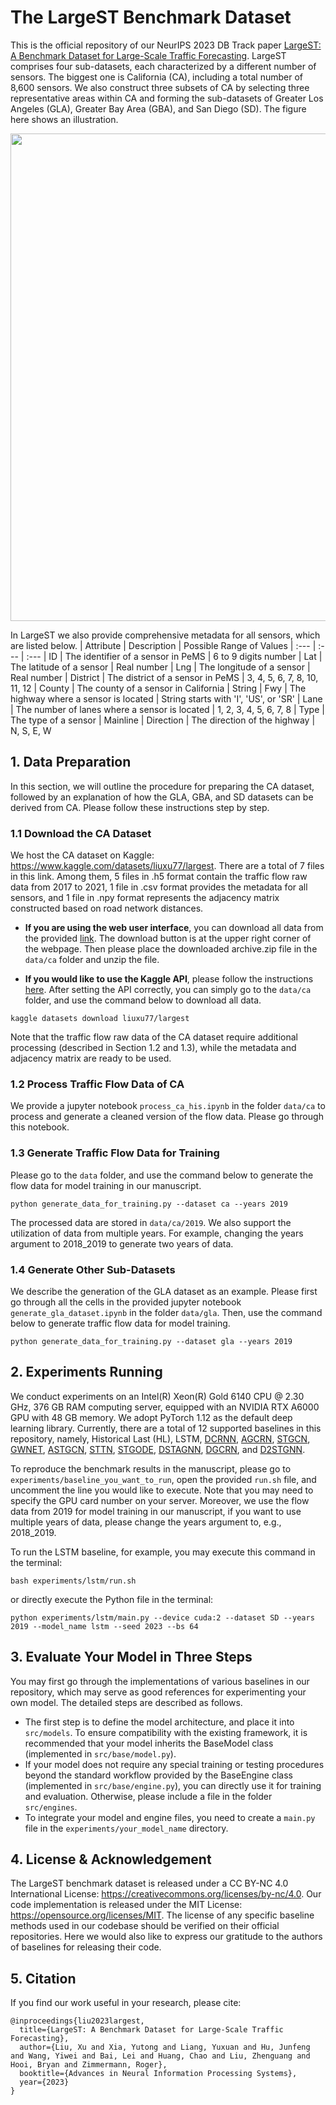 # The LargeST Benchmark Dataset

This is the official repository of our NeurIPS 2023 DB Track paper [LargeST: A Benchmark Dataset for Large-Scale Traffic Forecasting](https://arxiv.org/abs/2306.08259). LargeST comprises four sub-datasets, each characterized by a different number of sensors. The biggest one is California (CA), including a total number of 8,600 sensors. We also construct three subsets of CA by selecting three representative areas within CA and forming the sub-datasets of Greater Los Angeles (GLA), Greater Bay Area (GBA), and San Diego (SD). The figure here shows an illustration.

<img src='img/overview.png' width='780px'>

In LargeST we also provide comprehensive metadata for all sensors, which are listed below.
| Attribute |                 Description                     |  Possible Range of Values
|   :---    |                    :---                         |          :---
|    ID     |  The identifier of a sensor in PeMS             |  6 to 9 digits number
|    Lat    |  The latitude of a sensor                       |  Real number
|    Lng    |  The longitude of a sensor                      |  Real number
|  District |  The district of a sensor in PeMS               |  3, 4, 5, 6, 7, 8, 10, 11, 12
|   County  |  The county of a sensor in California           |  String
|    Fwy    |  The highway where a sensor is located          |  String starts with 'I', 'US', or 'SR'
|    Lane   |  The number of lanes where a sensor is located  |  1, 2, 3, 4, 5, 6, 7, 8
|    Type   |  The type of a sensor                           |  Mainline
| Direction |  The direction of the highway                   |  N, S, E, W


## 1. Data Preparation
In this section, we will outline the procedure for preparing the CA dataset, followed by an explanation of how the GLA, GBA, and SD datasets can be derived from CA. Please follow these instructions step by step.

### 1.1 Download the CA Dataset
We host the CA dataset on Kaggle: https://www.kaggle.com/datasets/liuxu77/largest. There are a total of 7 files in this link. Among them, 5 files in .h5 format contain the traffic flow raw data from 2017 to 2021, 1 file in .csv format provides the metadata for all sensors, and 1 file in .npy format represents the adjacency matrix constructed based on road network distances.

- **If you are using the web user interface**, you can download all data from the provided [link](https://www.kaggle.com/datasets/liuxu77/largest). The download button is at the upper right corner of the webpage. Then please place the downloaded archive.zip file in the `data/ca` folder and unzip the file.

- **If you would like to use the Kaggle API**, please follow the instructions [here](https://github.com/Kaggle/kaggle-api). After setting the API correctly, you can simply go to the `data/ca` folder, and use the command below to download all data.
```
kaggle datasets download liuxu77/largest
```

Note that the traffic flow raw data of the CA dataset require additional processing (described in Section 1.2 and 1.3), while the metadata and adjacency matrix are ready to be used.

### 1.2 Process Traffic Flow Data of CA
We provide a jupyter notebook `process_ca_his.ipynb` in the folder `data/ca` to process and generate a cleaned version of the flow data. Please go through this notebook.

### 1.3 Generate Traffic Flow Data for Training
Please go to the `data` folder, and use the command below to generate the flow data for model training in our manuscript.
```
python generate_data_for_training.py --dataset ca --years 2019
```
The processed data are stored in `data/ca/2019`. We also support the utilization of data from multiple years. For example, changing the years argument to 2018_2019 to generate two years of data.

### 1.4 Generate Other Sub-Datasets
We describe the generation of the GLA dataset as an example. Please first go through all the cells in the provided jupyter notebook `generate_gla_dataset.ipynb` in the folder `data/gla`. Then, use the command below to generate traffic flow data for model training.
```
python generate_data_for_training.py --dataset gla --years 2019
```


## 2. Experiments Running
We conduct experiments on an Intel(R) Xeon(R) Gold 6140 CPU @ 2.30 GHz, 376 GB RAM computing server, equipped with an NVIDIA RTX A6000 GPU with 48 GB memory. We adopt PyTorch 1.12 as the default deep learning library. Currently, there are a total of 12 supported baselines in this repository, namely, Historical Last (HL), LSTM, [DCRNN](https://github.com/chnsh/DCRNN_PyTorch), [AGCRN](https://github.com/LeiBAI/AGCRN), [STGCN](https://github.com/hazdzz/STGCN), [GWNET](https://github.com/nnzhan/Graph-WaveNet), [ASTGCN](https://github.com/guoshnBJTU/ASTGCN-r-pytorch), [STTN](https://github.com/xumingxingsjtu/STTN), [STGODE](https://github.com/square-coder/STGODE), [DSTAGNN](https://github.com/SYLan2019/DSTAGNN), [DGCRN](https://github.com/tsinghua-fib-lab/Traffic-Benchmark/tree/master/methods/DGCRN), and [D2STGNN](https://github.com/zezhishao/D2STGNN).

To reproduce the benchmark results in the manuscript, please go to `experiments/baseline_you_want_to_run`, open the provided `run.sh` file, and uncomment the line you would like to execute. Note that you may need to specify the GPU card number on your server. Moreover, we use the flow data from 2019 for model training in our manuscript, if you want to use multiple years of data, please change the years argument to, e.g., 2018_2019.

To run the LSTM baseline, for example, you may execute this command in the terminal:
```
bash experiments/lstm/run.sh
```
or directly execute the Python file in the terminal:
```
python experiments/lstm/main.py --device cuda:2 --dataset SD --years 2019 --model_name lstm --seed 2023 --bs 64
```


## 3. Evaluate Your Model in Three Steps
You may first go through the implementations of various baselines in our repository, which may serve as good references for experimenting your own model. The detailed steps are described as follows.
- The first step is to define the model architecture, and place it into `src/models`. To ensure compatibility with the existing framework, it is recommended that your model inherits the BaseModel class (implemented in `src/base/model.py`).
- If your model does not require any special training or testing procedures beyond the standard workflow provided by the BaseEngine class (implemented in `src/base/engine.py`), you can directly use it for training and evaluation. Otherwise, please include a file in the folder `src/engines`.
- To integrate your model and engine files, you need to create a `main.py` file in the `experiments/your_model_name` directory.


## 4. License \& Acknowledgement
The LargeST benchmark dataset is released under a CC BY-NC 4.0 International License: https://creativecommons.org/licenses/by-nc/4.0. Our code implementation is released under the MIT License: https://opensource.org/licenses/MIT. The license of any specific baseline methods used in our codebase should be verified on their official repositories. Here we would also like to express our gratitude to the authors of baselines for releasing their code.


## 5. Citation
If you find our work useful in your research, please cite:
```
@inproceedings{liu2023largest,
  title={LargeST: A Benchmark Dataset for Large-Scale Traffic Forecasting},
  author={Liu, Xu and Xia, Yutong and Liang, Yuxuan and Hu, Junfeng and Wang, Yiwei and Bai, Lei and Huang, Chao and Liu, Zhenguang and Hooi, Bryan and Zimmermann, Roger},
  booktitle={Advances in Neural Information Processing Systems},
  year={2023}
}

```
